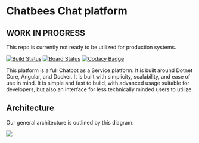 # Chatbees Chat platform

## WORK IN PROGRESS

This repo is currently not ready to be utilized for production systems.

[![Build Status](https://dev.azure.com/chatbees/platform/_apis/build/status/chatbee.Platform?branchName=master)](https://dev.azure.com/chatbees/platform/_build/latest?definitionId=1&branchName=master)
[![Board Status](https://dev.azure.com/chatbees/710f8f2b-adc9-4d71-b734-e0ff0208d38d/fe83086f-f7b3-4f39-99d1-ab2803bb50db/_apis/work/boardbadge/6f062700-ce4b-4c2d-bf73-98ace4d13ff2)](https://dev.azure.com/chatbees/710f8f2b-adc9-4d71-b734-e0ff0208d38d/_boards/board/t/fe83086f-f7b3-4f39-99d1-ab2803bb50db/Microsoft.RequirementCategory/)
[![Codacy Badge](https://api.codacy.com/project/badge/Grade/ff0c2f75c8794f08a343097542c4ff7f)](https://www.codacy.com/gh/chatbee/Platform?utm_source=github.com&amp;utm_medium=referral&amp;utm_content=chatbee/Platform&amp;utm_campaign=Badge_Grade)


This platform is a full Chatbot as a Service platform. It is built around Dotnet Core, Angular, and Docker. It is built with simplicity, scalability, and ease of use in mind. It is simple and fast to build, with advanced usage suitable for developers, but also an interface for less technically minded users to utilize.

## Architecture

Our general architecture is outlined by this diagram:

![](https://i.imgur.com/l8fV6HY.png)
